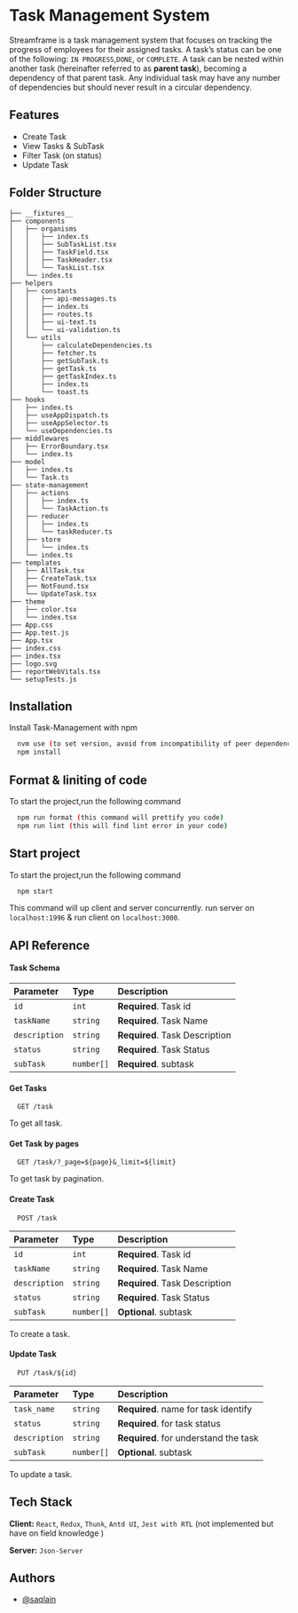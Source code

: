 # Task Management System

Streamframe is a task management system that focuses on
tracking the progress of employees for their assigned tasks. A task’s status can be one of the
following: `IN PROGRESS`,`DONE`, or `COMPLETE`. A task can be nested within another task
(hereinafter referred to as **parent task**), becoming a dependency of that parent task. Any
individual task may have any number of dependencies but should never result in a circular
dependency.

## Features

- Create Task
- View Tasks & SubTask
- Filter Task (on status)
- Update Task

## Folder Structure

```.
├── __fixtures__
├── components
│   ├── organisms
│   │   ├── index.ts
│   │   ├── SubTaskList.tsx
│   │   ├── TaskField.tsx
│   │   ├── TaskHeader.tsx
│   │   └── TaskList.tsx
│   └── index.ts
├── helpers
│   ├── constants
│   │   ├── api-messages.ts
│   │   ├── index.ts
│   │   ├── routes.ts
│   │   ├── ui-text.ts
│   │   └── ui-validation.ts
│   └── utils
│       ├── calculateDependencies.ts
│       ├── fetcher.ts
│       ├── getSubTask.ts
│       ├── getTask.ts
│       ├── getTaskIndex.ts
│       ├── index.ts
│       └── toast.ts
├── hooks
│   ├── index.ts
│   ├── useAppDispatch.ts
│   ├── useAppSelector.ts
│   └── useDependencies.ts
├── middlewares
│   ├── ErrorBoundary.tsx
│   └── index.ts
├── model
│   ├── index.ts
│   └── Task.ts
├── state-management
│   ├── actions
│   │   ├── index.ts
│   │   └── TaskAction.ts
│   ├── reducer
│   │   ├── index.ts
│   │   └── taskReducer.ts
│   ├── store
│   │   └── index.ts
│   └── index.ts
├── templates
│   ├── AllTask.tsx
│   ├── CreateTask.tsx
│   ├── NotFound.tsx
│   └── UpdateTask.tsx
├── theme
│   ├── color.tsx
│   └── index.tsx
├── App.css
├── App.test.js
├── App.tsx
├── index.css
├── index.tsx
├── logo.svg
├── reportWebVitals.tsx
└── setupTests.js
```

## Installation

Install Task-Management with npm

```bash
  nvm use (to set version, avoid from incompatibility of peer dependencies)
  npm install
```

## Format & liniting of code

To start the project,run the following command

```bash
  npm run format (this command will prettify you code)
  npm run lint (this will find lint error in your code)
```

## Start project

To start the project,run the following command

```bash
  npm start
```

This command will up client and server concurrently.
run server on `localhost:1996` & run client on `localhost:3000`.

## API Reference

#### Task Schema

| Parameter     | Type       | Description                    |
| :------------ | :--------- | :----------------------------- |
| `id`          | `int`      | **Required**. Task id          |
| `taskName`    | `string`   | **Required**. Task Name        |
| `description` | `string`   | **Required**. Task Description |
| `status`      | `string`   | **Required**. Task Status      |
| `subTask`     | `number[]` | **Required**. subtask          |

#### Get Tasks

```http
  GET /task
```

To get all task.

#### Get Task by pages

```http
  GET /task/?_page=${page}&_limit=${limit}
```

To get task by pagination.

#### Create Task

```http
  POST /task
```

| Parameter     | Type       | Description                    |
| :------------ | :--------- | :----------------------------- |
| `id`          | `int`      | **Required**. Task id          |
| `taskName`    | `string`   | **Required**. Task Name        |
| `description` | `string`   | **Required**. Task Description |
| `status`      | `string`   | **Required**. Task Status      |
| `subTask`     | `number[]` | **Optional**. subtask          |

To create a task.

#### Update Task

```http
  PUT /task/${id}
```

| Parameter     | Type       | Description                           |
| :------------ | :--------- | :------------------------------------ |
| `task_name`   | `string`   | **Required**. name for task identify  |
| `status`      | `string`   | **Required**. for task status         |
| `description` | `string`   | **Required**. for understand the task |
| `subTask`     | `number[]` | **Optional**. subtask                 |

To update a task.

## Tech Stack

**Client:** `React`, `Redux`, `Thunk`, `Antd UI`, `Jest with RTL` (not implemented but have on field knowledge )

**Server:** `Json-Server`

## Authors

- [@saqlain](https://www.github.com/saqlain11)
